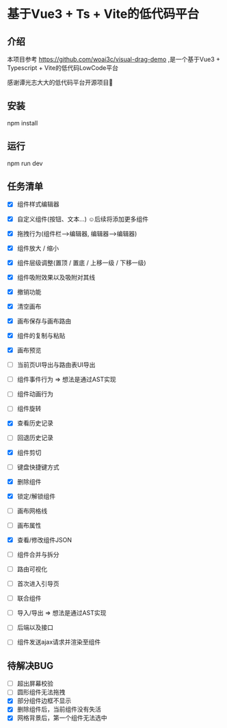 # 基于Vue3 + Ts + Vite的低代码平台

## 介绍

本项目参考 https://github.com/woai3c/visual-drag-demo ,是一个基于Vue3 + Typescript + Vite的低代码LowCode平台

感谢谭光志大大的低代码平台开源项目💓

## 安装
npm install

## 运行
npm run dev

## 任务清单

- [x] 组件样式编辑器
- [x] 自定义组件(按钮、文本...)  ☺️后续将添加更多组件
- [x] 拖拽行为(组件栏-->编辑器, 编辑器-->编辑器)
- [x] 组件放大 / 缩小
- [x] 组件层级调整(置顶 / 置底 / 上移一级 / 下移一级)
- [x] 组件吸附效果以及吸附对其线
- [x] 撤销功能
- [x] 清空画布
- [x] 画布保存与画布路由
- [x] 组件的复制与粘贴
- [x] 画布预览
- [ ] 当前页UI导出与路由表UI导出
- [ ] 组件事件行为 => 想法是通过AST实现
- [ ] 组件动画行为
- [ ] 组件旋转
- [x] 查看历史记录
- [ ] 回退历史记录
- [x] 组件剪切
- [ ] 键盘快捷键方式
- [x] 删除组件
- [x] 锁定/解锁组件
- [ ] 画布网格线
- [ ] 画布属性
- [x] 查看/修改组件JSON
- [ ] 组件合并与拆分
- [ ] 路由可视化
- [ ] 首次进入引导页
- [ ] 联合组件
- [ ] 导入/导出 => 想法是通过AST实现
- [ ] 后端以及接口
- [ ] 组件发送ajax请求并渲染至组件



## 待解决BUG

- [ ] 超出屏幕校验
- [ ] 圆形组件无法拖拽
- [x] 部分组件边框不显示
- [x] 删除组件后，当前组件没有失活
- [x] 网格背景后，第一个组件无法选中
